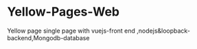 # Yellow-Pages-Web
Yellow page single page with vuejs-front end ,nodejs&amp;loopback-backend,Mongodb-database

